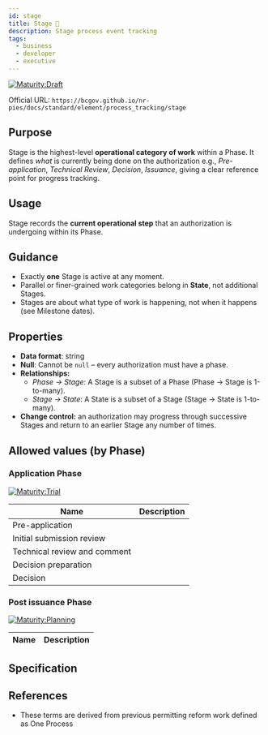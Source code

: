 ```yaml
---
id: stage
title: Stage 🔬
description: Stage process event tracking
tags:
  - business
  - developer
  - executive
---
```


[![Maturity:Draft](https://img.shields.io/badge/Maturity-Trial-green)](/docs/standard#maturity)

Official URL: `https://bcgov.github.io/nr-pies/docs/standard/element/process_tracking/stage`

## Purpose

Stage is the highest-level **operational category of work** within a Phase.
It defines _what_ is currently being done on the authorization e.g., _Pre-application_, _Technical Review_, _Decision_,
_Issuance_, giving a clear reference point for progress tracking.

## Usage

Stage records the **current operational step** that an authorization is undergoing within its Phase.

## Guidance

- Exactly **one** Stage is active at any moment.
- Parallel or finer-grained work categories belong in **State**, not additional Stages.
- Stages are about what type of work is happening, not when it happens (see Milestone dates).

## Properties

- **Data format**: string
- **Null**: Cannot be `null` – every authorization must have a phase.
- **Relationships:**
  - _Phase → Stage_: A Stage is a subset of a Phase (Phase → Stage is 1-to-many).
  - _Stage → State_: A State is a subset of a Stage (Stage → State is 1-to-many).
- **Change control:** an authorization may progress through successive Stages and return to an earlier Stage any number
  of times.

## Allowed values (by Phase)

### Application Phase

[![Maturity:Trial](https://img.shields.io/badge/Maturity-Trial-green)](/docs/standard#maturity)

| Name                         | Description |
| ---------------------------- | ----------- |
| Pre-application              |             |
| Initial submission review    |             |
| Technical review and comment |             |
| Decision preparation         |             |
| Decision                     |             |

### Post issuance Phase

[![Maturity:Planning](https://img.shields.io/badge/Maturity-Planning-orange)](/docs/standard#maturity)

| Name | Description |
| ---- | ----------- |

## Specification

## References

- These terms are derived from previous permitting reform work defined as One Process
